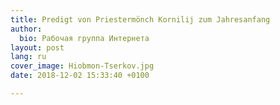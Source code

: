 ```yaml
---
title: Predigt von Priestermönch Kornilij zum Jahresanfang
author:
  bio: Рабочая группа Интернета
layout: post
lang: ru
cover_image: Hiobmon-Tserkov.jpg
date: 2018-12-02 15:33:40 +0100

---
```

